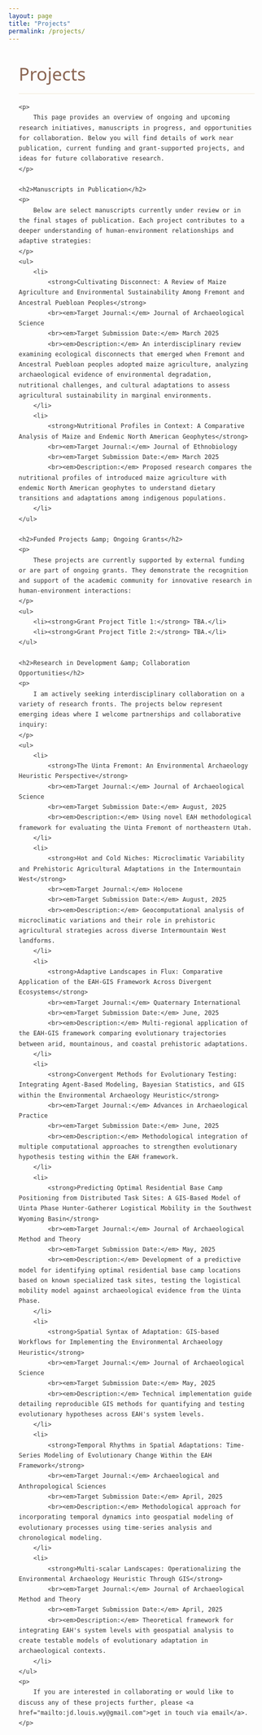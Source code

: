 ```yaml
---
layout: page
title: "Projects"
permalink: /projects/
---
```


<style>
    /* Hide the auto-generated page heading (like "Projects") */
    h1.post-title, h1.page-title, header.post-header h1 {
        display: none !important;
    }

    /* Color Palette & Typography */
    :root {
        --primary-color: #5b7e5f;
        --secondary-color: #8a6552;
        --accent-color: #d8b976;
        --light-bg: #f8f8f5;
        --dark-text: #333333;
    }
    
    .content-wrapper {
        font-family: 'Segoe UI', Tahoma, Geneva, Verdana, sans-serif;
        line-height: 1.7;
        color: var(--dark-text);
        max-width: 900px;
        margin: 0 auto;
        padding: 0 20px;
    }
    
    .content-wrapper h1 {
        font-size: 2.2rem;
        color: var(--secondary-color);
        margin: 2rem 0 1rem;
        font-weight: 500;
        border-bottom: 1px solid rgba(216,185,118,0.3);
        padding-bottom: 0.5rem;
    }
    
    .content-wrapper h2 {
        font-size: 1.7rem;
        color: var(--secondary-color);
        margin: 2rem 0 1rem;
        font-weight: 500;
        border-bottom: 1px solid rgba(216,185,118,0.3);
        padding-bottom: 0.5rem;
    }
    
    .content-wrapper p {
        font-size: 1.1rem;
        margin-bottom: 1.5rem;
        text-align: justify;
    }
    
    .content-wrapper ul {
        margin-bottom: 1.5rem;
        padding-left: 1.2rem;
    }
    
    .content-wrapper li {
        margin-bottom: 0.5rem;
    }
    
    .content-wrapper a {
        color: var(--primary-color);
        text-decoration: none;
        border-bottom: 1px solid var(--accent-color);
        transition: color 0.2s, border-color 0.2s;
        font-weight: 500;
    }
    
    .content-wrapper a:hover {
        color: var(--secondary-color);
        border-color: var(--secondary-color);
    }
</style>

<div class="content-wrapper">
    <h1>Projects</h1>
    
    <p>
        This page provides an overview of ongoing and upcoming research initiatives, manuscripts in progress, and opportunities for collaboration. Below you will find details of work near publication, current funding and grant-supported projects, and ideas for future collaborative research.
    </p>
    
    <h2>Manuscripts in Publication</h2>
    <p>
        Below are select manuscripts currently under review or in the final stages of publication. Each project contributes to a deeper understanding of human-environment relationships and adaptive strategies:
    </p>
    <ul>
        <li>
            <strong>Cultivating Disconnect: A Review of Maize Agriculture and Environmental Sustainability Among Fremont and Ancestral Puebloan Peoples</strong>
            <br><em>Target Journal:</em> Journal of Archaeological Science
            <br><em>Target Submission Date:</em> March 2025
            <br><em>Description:</em> An interdisciplinary review examining ecological disconnects that emerged when Fremont and Ancestral Puebloan peoples adopted maize agriculture, analyzing archaeological evidence of environmental degradation, nutritional challenges, and cultural adaptations to assess agricultural sustainability in marginal environments.
        </li>
        <li>
            <strong>Nutritional Profiles in Context: A Comparative Analysis of Maize and Endemic North American Geophytes</strong>
            <br><em>Target Journal:</em> Journal of Ethnobiology
            <br><em>Target Submission Date:</em> March 2025
            <br><em>Description:</em> Proposed research compares the nutritional profiles of introduced maize agriculture with endemic North American geophytes to understand dietary transitions and adaptations among indigenous populations.
        </li>
    </ul>
    
    <h2>Funded Projects &amp; Ongoing Grants</h2>
    <p>
        These projects are currently supported by external funding or are part of ongoing grants. They demonstrate the recognition and support of the academic community for innovative research in human-environment interactions:
    </p>
    <ul>
        <li><strong>Grant Project Title 1:</strong> TBA.</li>
        <li><strong>Grant Project Title 2:</strong> TBA.</li>
    </ul>
    
    <h2>Research in Development &amp; Collaboration Opportunities</h2>
    <p>
        I am actively seeking interdisciplinary collaboration on a variety of research fronts. The projects below represent emerging ideas where I welcome partnerships and collaborative inquiry:
    </p>
    <ul>
        <li>
            <strong>The Uinta Fremont: An Environmental Archaeology Heuristic Perspective</strong>
            <br><em>Target Journal:</em> Journal of Archaeological Science
            <br><em>Target Submission Date:</em> August, 2025
            <br><em>Description:</em> Using novel EAH methodological framework for evaluating the Uinta Fremont of northeastern Utah.
        </li>
        <li>
            <strong>Hot and Cold Niches: Microclimatic Variability and Prehistoric Agricultural Adaptations in the Intermountain West</strong>
            <br><em>Target Journal:</em> Holocene
            <br><em>Target Submission Date:</em> August, 2025
            <br><em>Description:</em> Geocomputational analysis of microclimatic variations and their role in prehistoric agricultural strategies across diverse Intermountain West landforms.
        </li>
        <li>
            <strong>Adaptive Landscapes in Flux: Comparative Application of the EAH-GIS Framework Across Divergent Ecosystems</strong>
            <br><em>Target Journal:</em> Quaternary International
            <br><em>Target Submission Date:</em> June, 2025
            <br><em>Description:</em> Multi-regional application of the EAH-GIS framework comparing evolutionary trajectories between arid, mountainous, and coastal prehistoric adaptations.
        </li>
        <li>
            <strong>Convergent Methods for Evolutionary Testing: Integrating Agent-Based Modeling, Bayesian Statistics, and GIS within the Environmental Archaeology Heuristic</strong>
            <br><em>Target Journal:</em> Advances in Archaeological Practice
            <br><em>Target Submission Date:</em> June, 2025
            <br><em>Description:</em> Methodological integration of multiple computational approaches to strengthen evolutionary hypothesis testing within the EAH framework.
        </li>
        <li>
            <strong>Predicting Optimal Residential Base Camp Positioning from Distributed Task Sites: A GIS-Based Model of Uinta Phase Hunter-Gatherer Logistical Mobility in the Southwest Wyoming Basin</strong>
            <br><em>Target Journal:</em> Journal of Archaeological Method and Theory
            <br><em>Target Submission Date:</em> May, 2025
            <br><em>Description:</em> Development of a predictive model for identifying optimal residential base camp locations based on known specialized task sites, testing the logistical mobility model against archaeological evidence from the Uinta Phase.
        </li>
        <li>
            <strong>Spatial Syntax of Adaptation: GIS-based Workflows for Implementing the Environmental Archaeology Heuristic</strong>
            <br><em>Target Journal:</em> Journal of Archaeological Science
            <br><em>Target Submission Date:</em> May, 2025
            <br><em>Description:</em> Technical implementation guide detailing reproducible GIS methods for quantifying and testing evolutionary hypotheses across EAH's system levels.
        </li>
        <li>
            <strong>Temporal Rhythms in Spatial Adaptations: Time-Series Modeling of Evolutionary Change Within the EAH Framework</strong>
            <br><em>Target Journal:</em> Archaeological and Anthropological Sciences
            <br><em>Target Submission Date:</em> April, 2025
            <br><em>Description:</em> Methodological approach for incorporating temporal dynamics into geospatial modeling of evolutionary processes using time-series analysis and chronological modeling.
        </li>
        <li>
            <strong>Multi-scalar Landscapes: Operationalizing the Environmental Archaeology Heuristic Through GIS</strong>
            <br><em>Target Journal:</em> Journal of Archaeological Method and Theory
            <br><em>Target Submission Date:</em> April, 2025
            <br><em>Description:</em> Theoretical framework for integrating EAH's system levels with geospatial analysis to create testable models of evolutionary adaptation in archaeological contexts.
        </li>
    </ul>
    <p>
        If you are interested in collaborating or would like to discuss any of these projects further, please <a href="mailto:jd.louis.wy@gmail.com">get in touch via email</a>.
    </p>
</div>
